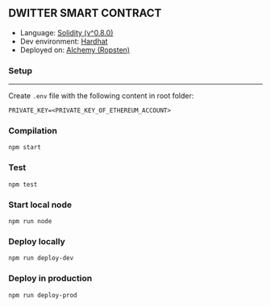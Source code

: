 ## DWITTER SMART CONTRACT

- Language: [Solidity (v^0.8.0)](https://docs.soliditylang.org/en/v0.8.13/)
- Dev environment: [Hardhat](https://hardhat.org/getting-started/)
- Deployed on: [Alchemy (Ropsten)](https://alchemy.com/)

### Setup

---

Create `.env` file with the following content in root folder:

```
PRIVATE_KEY=<PRIVATE_KEY_OF_ETHEREUM_ACCOUNT>
```

### Compilation

```shell
npm start
```

### Test

```shell
npm test
```

### Start local node

```shell
npm run node
```

### Deploy locally

```shell
npm run deploy-dev
```

### Deploy in production

```shell
npm run deploy-prod
```
